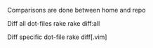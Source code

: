 Comparisons are done between home and repo

Diff all dot-files
rake
rake diff:all

Diff specific dot-file
rake diff\[.vim\]
